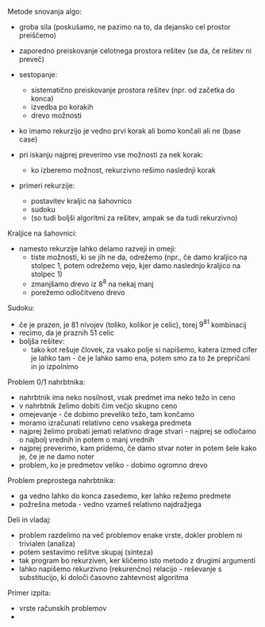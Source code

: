Metode snovanja algo:
- groba sila (poskušamo, ne pazimo na to, da dejansko cel prostor preiščemo)
- zaporedno preiskovanje celotnega prostora rešitev (se da, če rešitev ni preveč)
- sestopanje:
	- sistematično preiskovanje prostora rešitev (npr. od začetka do konca)
	- izvedba po korakih
	- drevo možnosti

- ko imamo rekurzijo je vedno prvi korak ali bomo končali ali ne (base case)
- pri iskanju najprej preverimo vse možnosti za nek korak:
	- ko izberemo možnost, rekurzivno rešimo naslednji korak
- primeri rekurzije:
	- postavitev kraljic na šahovnico
	- sudoku
	- (so tudi boljši algoritmi za rešitev, ampak se da tudi rekurzivno)

Kraljice na šahovnici:
- namesto rekurzije lahko delamo razveji in omeji:
	- tiste možnosti, ki se jih ne da, odrežemo (npr., če damo kraljico na stolpec 1, potem odrežemo vejo, kjer damo naslednjo kraljico na stolpec 1)
	- zmanjšamo drevo iz $8^8$ na nekaj manj
	- porežemo odločitveno drevo

Sudoku:
- če je prazen, je 81 nivojev (toliko, kolikor je celic), torej $9^{81}$ kombinacij
- recimo, da je praznih 51 celic
- boljša rešitev:
	- tako kot rešuje človek, za vsako polje si napišemo, katera izmed cifer je lahko tam - če je lahko samo ena, potem smo za to že prepričani in jo izpolnimo

Problem 0/1 nahrbtnika:
- nahrbtnik ima neko nosilnost, vsak predmet ima neko težo in ceno
- v nahrbtnik želimo dobiti čim večjo skupno ceno
- omejevanje - če dobimo preveliko težo, tam končamo
- moramo izračunati relativno ceno vsakega predmeta
- najprej želimo probati jemati relativno drage stvari - najprej se odločamo o najbolj vrednih in potem o manj vrednih
- najprej preverimo, kam pridemo, če damo stvar noter in potem šele kako je, če je ne damo noter
- problem, ko je predmetov veliko - dobimo ogromno drevo

Problem preprostega nahrbtnika:
- ga vedno lahko do konca zasedemo, ker lahko režemo predmete
- požrešna metoda - vedno vzameš relativno najdražjega

Deli in vladaj:
- problem razdelimo na več problemov enake vrste, dokler problem ni trivialen (analiza)
- potem sestavimo rešitve skupaj (sinteza)
- tak program bo rekurziven, ker kličemo isto metodo z drugimi argumenti
- lahko napišemo rekurzivno (rekurenčno) relacijo - reševanje s substitucijo, ki določi časovno zahtevnost algoritma

Primer izpita:
- vrste računskih problemov
- 